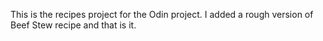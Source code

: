 This is the recipes project for the Odin project. I added a rough version of Beef Stew recipe and that is it. 
